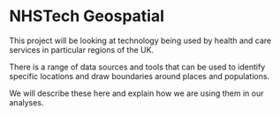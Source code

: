 # NHSTech Geospatial

This project will be looking at technology being used by health and care services in particular regions of the UK. 

There is a range of data sources and tools that can be used to identify specific locations and draw boundaries around places and populations.

We will describe these here and explain how we are using them in our analyses.
